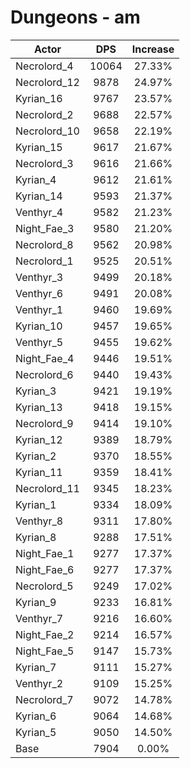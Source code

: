 # Dungeons - am
| Actor | DPS | Increase |
|---|:---:|:---:|
|Necrolord_4|10064|27.33%|
|Necrolord_12|9878|24.97%|
|Kyrian_16|9767|23.57%|
|Necrolord_2|9688|22.57%|
|Necrolord_10|9658|22.19%|
|Kyrian_15|9617|21.67%|
|Necrolord_3|9616|21.66%|
|Kyrian_4|9612|21.61%|
|Kyrian_14|9593|21.37%|
|Venthyr_4|9582|21.23%|
|Night_Fae_3|9580|21.20%|
|Necrolord_8|9562|20.98%|
|Necrolord_1|9525|20.51%|
|Venthyr_3|9499|20.18%|
|Venthyr_6|9491|20.08%|
|Venthyr_1|9460|19.69%|
|Kyrian_10|9457|19.65%|
|Venthyr_5|9455|19.62%|
|Night_Fae_4|9446|19.51%|
|Necrolord_6|9440|19.43%|
|Kyrian_3|9421|19.19%|
|Kyrian_13|9418|19.15%|
|Necrolord_9|9414|19.10%|
|Kyrian_12|9389|18.79%|
|Kyrian_2|9370|18.55%|
|Kyrian_11|9359|18.41%|
|Necrolord_11|9345|18.23%|
|Kyrian_1|9334|18.09%|
|Venthyr_8|9311|17.80%|
|Kyrian_8|9288|17.51%|
|Night_Fae_1|9277|17.37%|
|Night_Fae_6|9277|17.37%|
|Necrolord_5|9249|17.02%|
|Kyrian_9|9233|16.81%|
|Venthyr_7|9216|16.60%|
|Night_Fae_2|9214|16.57%|
|Night_Fae_5|9147|15.73%|
|Kyrian_7|9111|15.27%|
|Venthyr_2|9109|15.25%|
|Necrolord_7|9072|14.78%|
|Kyrian_6|9064|14.68%|
|Kyrian_5|9050|14.50%|
|Base|7904|0.00%|
